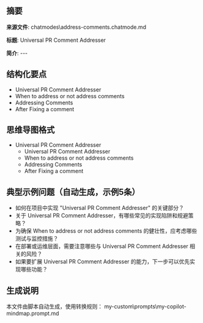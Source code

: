 ## 摘要

**来源文件**: chatmodes\address-comments.chatmode.md

**标题**: Universal PR Comment Addresser

**简介**: ---

## 结构化要点

- Universal PR Comment Addresser
- When to address or not address comments
- Addressing Comments
- After Fixing a comment

## 思维导图格式

- Universal PR Comment Addresser
  - Universal PR Comment Addresser
  - When to address or not address comments
  - Addressing Comments
  - After Fixing a comment

## 典型示例问题（自动生成，示例5条）

- 如何在项目中实现 "Universal PR Comment Addresser" 的关键部分？
- 关于 Universal PR Comment Addresser，有哪些常见的实现陷阱和规避策略？
- 为确保 When to address or not address comments 的健壮性，应考虑哪些测试与监控措施？
- 在部署或运维层面，需要注意哪些与 Universal PR Comment Addresser 相关的风险？
- 如果要扩展 Universal PR Comment Addresser 的能力，下一步可以优先实现哪些功能？

## 生成说明

本文件由脚本自动生成，使用转换规则： my-custom\prompts\my-copilot-mindmap.prompt.md
